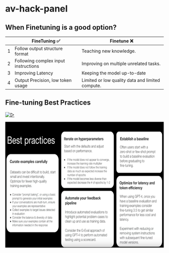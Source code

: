 # av-hack-panel

## When Finetuning is a good option?
|   | FineTuning ✅                         | Finetune ❌                                       |
|---|--------------------------------------|--------------------------------------------------|
| 1 | Follow output structure format       | Teaching new knowledge.                          |
| 2 | Following complex input instructions | Improving on multiple unrelated tasks.           |
| 3 | Improving Latency                    | Keeping the model up-to-date                     |
| 4 | Output Precision, low token usage                     | Limited or low quality data and limited compute. |

## Fine-tuning Best Practices 

[![ ▷ ](https://em-content.zobj.net/content/2020/04/05/yt.png)](https://www.youtube.com/watch?v=Q0GSZD0Na1s)

<img src="images/finetuning-best-practices.png" width="800" height="400" />
